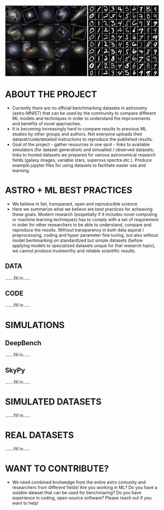 ![](Astro-MNIST.png)

# ABOUT THE PROJECT
* Currently there are no official benchmarking datasets in astronomy (astro-MNIST) that can be used by the community to compare different ML models and techniques in order to understand the improvements and benefits of novel approaches.
* It is becoming increasingly hard to compare results to previous ML studies by other groups and authors. Not everyone uploads their dataset/code/detailed instructions to reproduce the published results. 
* Goal of the project - gather resources in one spot - links to available simulators (for dataset generation) and simualted / observed datasets; links to hosted datasets we prepared for various astronomical research fields (galaxy images, variable stars, superova spectra etc.). Produce example jupyter files for using datasets to facilitate easier use and learning.

# ASTRO + ML BEST PRACTICES
* We believe in fair, transparant, open and reproducible science. 
* Here we summarize what we believe are best practices for acheaving these goals. Modern research (esspetially if it includes novel computing or machine learning techniques) has to comply with a set of requirement in order for other researchers to be able to understand, compare and reproduce the results. Without transparency in both data aquiral / preprocessing, coding and hyper parameter fine tuning, but also without model benhmarking on standardized but simple datasets (before applying models to specialized datasets unque for that research topic), we cannot produce trustworthy and reliable scientific results. 

## DATA
.......fill in......

## CODE
.......fill in......


# SIMULATIONS 

## DeepBench
.......fill in......

## SkyPy
.......fill in......




# SIMULATED DATASETS
.......fill in......



# REAL DATASETS
.......fill in......



# WANT TO CONTRIBUTE?
* We need combined knolwedge from the entire astro comunity and researchers from different fields! Are you working in ML? Do you have a sutable dataset that can be used for benchmaring? Do you have experience in coding, open-source software? Please reach out if you want to help!




